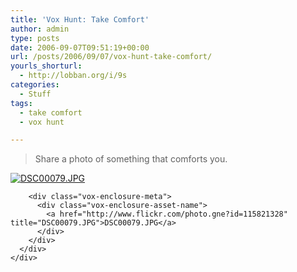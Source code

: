 ```yaml
---
title: 'Vox Hunt: Take Comfort'
author: admin
type: posts
date: 2006-09-07T09:51:19+00:00
url: /posts/2006/09/07/vox-hunt-take-comfort/
yourls_shorturl:
  - http://lobban.org/i/9s
categories:
  - Stuff
tags:
  - take comfort
  - vox hunt

---
```

> Share a photo of something that comforts you.



<div class="vox-enclosure vox-enclosure-center vox-enclosure-large vox-photo-enclosure">
  <div class="vox-enclosure-inner">
    <div class="vox-enclosure-list">
      <div class="vox-enclosure-item vox-photo-asset vox-last">
        <div class="vox-enclosure-image">
          <a href="http://www.flickr.com/photo.gne?id=115821328" title="DSC00079.JPG"><img alt="DSC00079.JPG" class="asset asset-image at-xid-6a01348743f8e2970c0133f423da11970b" src="https://nonimage.typepad.com/.a/6a01348743f8e2970c0133f423da11970b-320pi" /></a>
        </div>
        
        <div class="vox-enclosure-meta">
          <div class="vox-enclosure-asset-name">
            <a href="http://www.flickr.com/photo.gne?id=115821328" title="DSC00079.JPG">DSC00079.JPG</a>
          </div>
        </div>
      </div>
    </div>
  </div>
</div>